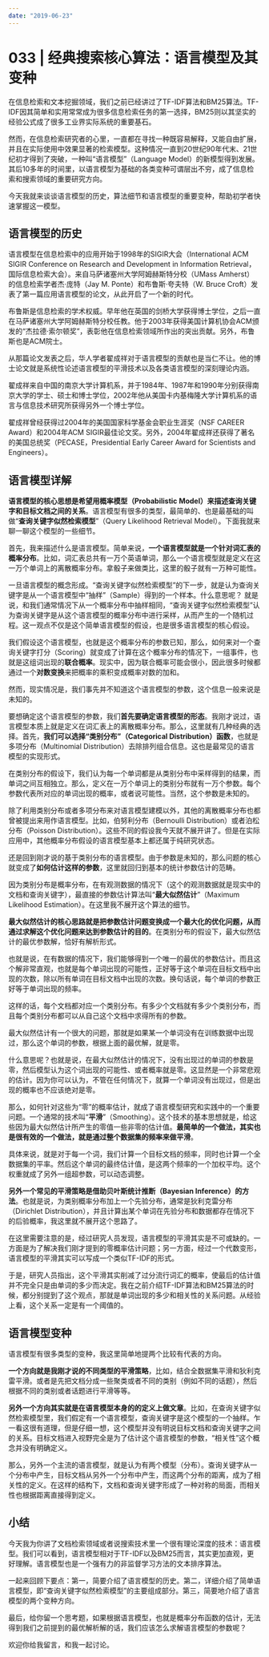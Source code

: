 ```yaml
---
date: "2019-06-23"
---  
```

      
# 033 | 经典搜索核心算法：语言模型及其变种
在信息检索和文本挖掘领域，我们之前已经讲过了TF-IDF算法和BM25算法。TF-IDF因其简单和实用常常成为很多信息检索任务的第一选择，BM25则以其坚实的经验公式成了很多工业界实际系统的重要基石。

然而，在信息检索研究者的心里，一直都在寻找一种既容易解释，又能自由扩展，并且在实际使用中效果显著的检索模型。这种情况一直到20世纪90年代末、21世纪初才得到了突破，一种叫“语言模型”（Language Model）的新模型得到发展。其后10多年的时间里，以语言模型为基础的各类变种可谓层出不穷，成了信息检索和搜索领域的重要研究方向。

今天我就来谈谈语言模型的历史，算法细节和语言模型的重要变种，帮助初学者快速掌握这一模型。

## 语言模型的历史

语言模型在信息检索中的应用开始于1998年的SIGIR大会（International ACM SIGIR Conference on Research and Development in Information Retrieval，国际信息检索大会）。来自马萨诸塞州大学阿姆赫斯特分校（UMass Amherst）的信息检索学者杰·庞特（Jay M. Ponte）和布鲁斯·夸夫特（W. Bruce Croft）发表了第一篇应用语言模型的论文，从此开启了一个新的时代。

布鲁斯是信息检索的学术权威。早年他在英国的剑桥大学获得博士学位，之后一直在马萨诸塞州大学阿姆赫斯特分校任教。他于2003年获得美国计算机协会ACM颁发的“杰拉德·索尔顿奖”，表彰他在信息检索领域所作出的突出贡献。另外，布鲁斯也是ACM院士。

从那篇论文发表之后，华人学者翟成祥对于语言模型的贡献也是当仁不让。他的博士论文就是系统性论述语言模型的平滑技术以及各类语言模型的深刻理论内涵。

翟成祥来自中国的南京大学计算机系，并于1984年、1987年和1990年分别获得南京大学的学士、硕士和博士学位，2002年他从美国卡内基梅隆大学计算机系的语言与信息技术研究所获得另外一个博士学位。

翟成祥曾经获得过2004年的美国国家科学基金会职业生涯奖（NSF CAREER Award）和2004年ACM SIGIR最佳论文奖。另外，2004年翟成祥还获得了著名的美国总统奖（PECASE，Presidential Early Career Award for Scientists and Engineers）。

## 语言模型详解

**语言模型的核心思想是希望用概率模型（Probabilistic Model）来描述查询关键字和目标文档之间的关系**。语言模型有很多的类型，最简单的、也是最基础的叫做“**查询关键字似然检索模型**”（Query Likelihood Retrieval Model）。下面我就来聊一聊这个模型的一些细节。

<!-- [[[read_end]]] -->

首先，我来描述什么是语言模型。简单来说，**一个语言模型就是一个针对词汇表的概率分布**。比如，词汇表总共有一万个英语单词，那么一个语言模型就是定义在这一万个单词上的离散概率分布。拿骰子来做类比，这里的骰子就有一万种可能性。

一旦语言模型的概念形成。“查询关键字似然检索模型”的下一步，就是认为查询关键字是从一个语言模型中“抽样”（Sample）得到的一个样本。什么意思呢？ 就是说，和我们通常情况下从一个概率分布中抽样相同，“查询关键字似然检索模型”认为查询关键字是从这个语言模型的概率分布中进行采样，从而产生的一个随机过程。这一观点不仅是这个简单语言模型的假设，也是很多语言模型的核心假设。

我们假设这个语言模型，也就是这个概率分布的参数已知，那么，如何来对一个查询关键字打分（Scoring）就变成了计算在这个概率分布的情况下，一组事件，也就是这组词出现的**联合概率**。现实中，因为联合概率可能会很小，因此很多时候都通过一个**对数变换**来把概率的乘积变成概率对数的加和。

然而，现实情况是，我们事先并不知道这个语言模型的参数，这个信息一般来说是未知的。

要想确定这个语言模型的参数，我们**首先要确定语言模型的形态**。我刚才说过，语言模型本质上就是定义在词汇表上的离散概率分布。那么，这里就有几种经典的选择。首先，**我们可以选择“类别分布”（Categorical Distribution）函数**，也就是多项分布（Multinomial Distribution）去除排列组合信息。这也是最常见的语言模型的实现形式。

在类别分布的假设下，我们认为每一个单词都是从类别分布中采样得到的结果，而单词之间互相独立。那么，定义在一万个单词上的类别分布就有一万个参数。每个参数代表所对应的单词出现的概率，或者说可能性。当然，这个参数是未知的。

除了利用类别分布或者多项分布来对语言模型建模以外，其他的离散概率分布也都曾被提出来用作语言模型。比如，伯努利分布（Bernoulli Distribution）或者泊松分布（Poisson Distribution）。这些不同的假设我今天就不展开讲了。但是在实际应用中，其他概率分布假设的语言模型基本上都还属于纯研究状态。

还是回到刚才说的基于类别分布的语言模型。由于参数是未知的，那么问题的核心就变成了**如何估计这样的参数**，这里就回归到基本的统计参数估计的范畴。

因为类别分布是概率分布，在有观测数据的情况下（这个的观测数据就是现实中的文档和查询关键字），最直接的参数估计算法叫“**最大似然估计**”（Maximum Likelihood Estimation）。在这里我不展开这个算法的细节。

**最大似然估计的核心思路就是把参数估计问题变换成一个最大化的优化问题，从而通过求解这个优化问题来达到参数估计的目的**。在类别分布的假设下，最大似然估计的最优参数解，恰好有解析形式。

也就是说，在有数据的情况下，我们能够得到一个唯一的最优的参数估计。而且这个解非常直观，也就是每个单词出现的可能性，正好等于这个单词在目标文档中出现的次数，除以所有单词在目标文档中出现的次数。换句话说，每个单词的参数正好等于单词出现的频率。

这样的话，每个文档都对应一个类别分布。有多少个文档就有多少个类别分布，而且每个类别分布都可以从自己这个文档中求得所有的参数。

最大似然估计有一个很大的问题，那就是如果某一个单词没有在训练数据中出现过，那么这个单词的参数，根据上面的最优解，就是零。

什么意思呢？也就是说，在最大似然估计的情况下，没有出现过的单词的参数是零，然后模型认为这个词出现的可能性、或者概率就是零。这显然是一个非常悲观的估计。因为你可以认为，不管在任何情况下，就算一个单词没有出现过，但是出现的概率也不应该绝对是零。

那么，如何针对这些为“零”的概率估计，就成了语言模型研究和实践中的一个重要问题。一个通常的技术叫“**平滑**”（Smoothing）。这个技术的基本思想就是，给这些因为最大似然估计所产生的零值一些非零的估计值。**最简单的一个做法，其实也是很有效的一个做法，就是通过整个数据集的频率来做平滑**。

具体来说，就是对于每一个词，我们计算一个目标文档的频率，同时也计算一个全数据集的平率。然后这个单词的最终估计值，是这两个频率的一个加权平均。这个权重就成了另外一组超参数，可以动态调整。

**另外一个常见的平滑策略是借助贝叶斯统计推断（Bayesian Inference）的方法**。也就是说，为类别概率分布加上一个先验分布，通常是狄利克雷分布（Dirichlet Distribution），并且计算出某个单词在先验分布和数据都存在情况下的后验概率，我这里就不展开这个思路了。

在这里需要注意的是，经过研究人员发现，语言模型的平滑其实是不可或缺的。一方面是为了解决我们刚才提到的零概率估计问题；另一方面，经过一个代数变形，语言模型的平滑其实可以写成一个类似TF-IDF的形式。

于是，研究人员指出，这个平滑其实削减了过分流行词汇的概率，使最后的估计值并不完全只是由单词的多少而决定。我在之前介绍TF-IDF算法和BM25算法的时候，都分别提到了这个观点，那就是单词出现的多少和相关性的关系问题。从经验上看，这个关系一定是有一个阈值的。

## 语言模型变种

语言模型有很多类型的变种，我这里简单地提两个比较有代表的方向。

**一个方向就是我刚才说的不同类型的平滑策略**，比如，结合全数据集平滑和狄利克雷平滑。或者是先把文档分成一些聚类或者不同的类别（例如不同的话题），然后根据不同的类别或者话题进行平滑等等。

**另外一个方向其实就是在语言模型本身的的定义上做文章**。比如，在查询关键字似然检索模型里，我们假定有一个语言模型，查询关键字是这个模型的一个抽样。乍一看这很有道理，但是仔细一想，这个模型并没有明说目标文档和查询关键字之间的关系。目标文档进入视野完全是为了估计这个语言模型的参数，“相关性”这个概念并没有明确定义。

那么，另外一个主流的语言模型，就是认为有两个模型（分布）。查询关键字从一个分布中产生，目标文档从另外一个分布中产生，而这两个分布的距离，成为了相关性的定义。在这样的结构下，文档和查询关键字形成了一种对称的局面，而相关性也根据距离直接得到定义。

## 小结

今天我为你讲了文档检索领域或者说搜索技术里一个很有理论深度的技术：语言模型。我们可以看到，语言模型相对于TF-IDF以及BM25而言，其实更加直观，更好理解。语言模型也是一个强有力的非监督学习方法的文本排序算法。

一起来回顾下要点：第一，简要介绍了语言模型的历史。第二，详细介绍了简单语言模型，即“查询关键字似然检索模型”的主要组成部分。第三，简要地介绍了语言模型的两个变种方向。

最后，给你留一个思考题，如果根据语言模型，也就是概率分布函数的估计，无法得到我们之前提到的最优解析解的话，我们应该怎么求解语言模型的参数呢？

欢迎你给我留言，和我一起讨论。